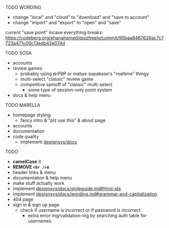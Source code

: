 TODO WORDING
 - change "local" and "cloud" to "download" and "save to account"
 - change "import" and "export" to "open" and "save"

current "save point" incase everything breaks: https://codeberg.org/ehanahamed/quizfreely/commit/90baa8467626ac7c7723a471c00c13edb42e074d

TODO SOSA
 - accounts
 - review games
    - probably using ~~js P2P~~ or mabye supabase's "realtime" thingy
    - multi-select "classic" review game
    - competitive spinoff of "classic" multi-select
        - some type of session-only point system
 - docs & help menu

TODO MARELLA
 - homepage styling
    - fancy intro & "plz use this" & about page
 - accounts
 - documentation
 - code quality
    - implement [designsys/docs](https://codeberg.org/ehanahamed/designsys/src/branch/main/docs/)

TODO
 - **camelCase** it
 - **REMOVE `<br />`s**
 - header links & menu
 - documentation & help menu
 - make stuff actually work
 - implement [designsys/docs/styleguide.md#html-ids](https://codeberg.org/ehanahamed/designsys/src/branch/main/docs/styleguide.md#html-ids)
 - implement [designsys/docs/wording.md#grammar-and-capitalization](https://codeberg.org/ehanahamed/designsys/src/branch/main/docs/wording.md#grammar-and-capitalization)
 - 404 page
 - sign in & sign up page
   - check if username is incorrect or if password is incorrect
      - extra error-ing/validation-ing by searching auth table for usernames
